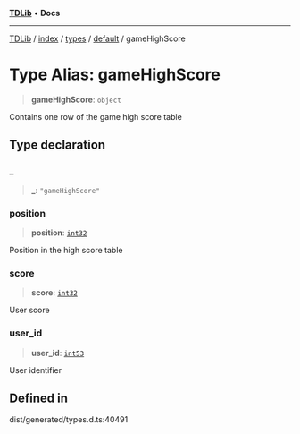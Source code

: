 [**TDLib**](../../../../../../README.md) • **Docs**

***

[TDLib](../../../../../../modules.md) / [index](../../../../../README.md) / [types](../../../README.md) / [default](../README.md) / gameHighScore

# Type Alias: gameHighScore

> **gameHighScore**: `object`

Contains one row of the game high score table

## Type declaration

### \_

> **\_**: `"gameHighScore"`

### position

> **position**: [`int32`](int32.md)

Position in the high score table

### score

> **score**: [`int32`](int32.md)

User score

### user\_id

> **user\_id**: [`int53`](int53.md)

User identifier

## Defined in

dist/generated/types.d.ts:40491
